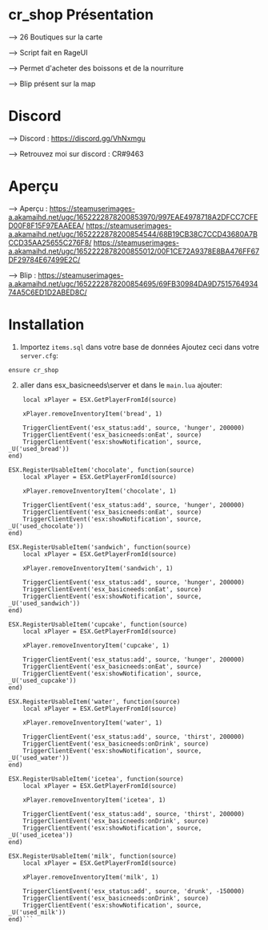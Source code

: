 # cr_shop Présentation

--> 26 Boutiques sur la carte

--> Script fait en RageUI

--> Permet d'acheter des boissons et de la nourriture

--> Blip présent sur la map

# Discord

--> Discord : https://discord.gg/VhNxmgu

--> Retrouvez moi sur discord : CR#9463

# Aperçu

--> Aperçu : https://steamuserimages-a.akamaihd.net/ugc/1652222878200853970/997EAE4978718A2DFCC7CFED00F8F15F97EAAEEA/
https://steamuserimages-a.akamaihd.net/ugc/1652222878200854544/68B19CB38C7CCD43680A7BCCD35AA25655C276F8/
https://steamuserimages-a.akamaihd.net/ugc/1652222878200855012/00F1CE72A9378E8BA476FF67DF29784E67499E2C/

--> Blip : https://steamuserimages-a.akamaihd.net/ugc/1652222878200854695/69FB30984DA9D751576493474A5C6ED1D2ABED8C/


# Installation
1. Importez `items.sql` dans votre base de données
Ajoutez ceci dans votre `server.cfg`:

```ensure cr_shop```

2. aller dans esx_basicneeds\server et dans le `main.lua` ajouter: 

```ESX.RegisterUsableItem('bread', function(source)
    local xPlayer = ESX.GetPlayerFromId(source)

    xPlayer.removeInventoryItem('bread', 1)

    TriggerClientEvent('esx_status:add', source, 'hunger', 200000)
    TriggerClientEvent('esx_basicneeds:onEat', source)
    TriggerClientEvent('esx:showNotification', source, _U('used_bread'))
end)

ESX.RegisterUsableItem('chocolate', function(source)
    local xPlayer = ESX.GetPlayerFromId(source)

    xPlayer.removeInventoryItem('chocolate', 1)

    TriggerClientEvent('esx_status:add', source, 'hunger', 200000)
    TriggerClientEvent('esx_basicneeds:onEat', source)
    TriggerClientEvent('esx:showNotification', source, _U('used_chocolate'))
end)

ESX.RegisterUsableItem('sandwich', function(source)
    local xPlayer = ESX.GetPlayerFromId(source)

    xPlayer.removeInventoryItem('sandwich', 1)

    TriggerClientEvent('esx_status:add', source, 'hunger', 200000)
    TriggerClientEvent('esx_basicneeds:onEat', source)
    TriggerClientEvent('esx:showNotification', source, _U('used_sandwich'))
end)

ESX.RegisterUsableItem('cupcake', function(source)
    local xPlayer = ESX.GetPlayerFromId(source)

    xPlayer.removeInventoryItem('cupcake', 1)

    TriggerClientEvent('esx_status:add', source, 'hunger', 200000)
    TriggerClientEvent('esx_basicneeds:onEat', source)
    TriggerClientEvent('esx:showNotification', source, _U('used_cupcake'))
end)

ESX.RegisterUsableItem('water', function(source)
    local xPlayer = ESX.GetPlayerFromId(source)

    xPlayer.removeInventoryItem('water', 1)

    TriggerClientEvent('esx_status:add', source, 'thirst', 200000)
    TriggerClientEvent('esx_basicneeds:onDrink', source)
    TriggerClientEvent('esx:showNotification', source, _U('used_water'))
end)

ESX.RegisterUsableItem('icetea', function(source)
    local xPlayer = ESX.GetPlayerFromId(source)

    xPlayer.removeInventoryItem('icetea', 1)

    TriggerClientEvent('esx_status:add', source, 'thirst', 200000)
    TriggerClientEvent('esx_basicneeds:onDrink', source)
    TriggerClientEvent('esx:showNotification', source, _U('used_icetea'))
end)

ESX.RegisterUsableItem('milk', function(source)
    local xPlayer = ESX.GetPlayerFromId(source)

    xPlayer.removeInventoryItem('milk', 1)

    TriggerClientEvent('esx_status:add', source, 'drunk', -150000)
    TriggerClientEvent('esx_basicneeds:onDrink', source)
    TriggerClientEvent('esx:showNotification', source, _U('used_milk'))
end)```
